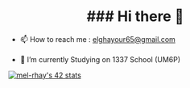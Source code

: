 <h1 align="center"> ### Hi there 👋 </h1>

- 📫 How to reach me : elghayour65@gmail.com <br /> <br />
- 🌱 I’m currently Studying on 1337 School (UM6P)

[![mel-rhay's 42 stats](https://badge.mediaplus.ma/black/mel-rhay)](https://github.com/hamada65)

<!--
**hamada65/hamada65** is a ✨ _special_ ✨ repository because its `README.md` (this file) appears on your GitHub profile.

Here are some ideas to get you started:

- 🔭 I’m currently working on ...
- 🌱 I’m currently learning ...
- 👯 I’m looking to collaborate on ...
- 🤔 I’m looking for help with ...
- 💬 Ask me about ...
- 📫 How to reach me: ...
- 😄 Pronouns: ...
- ⚡ Fun fact: ...
-->
